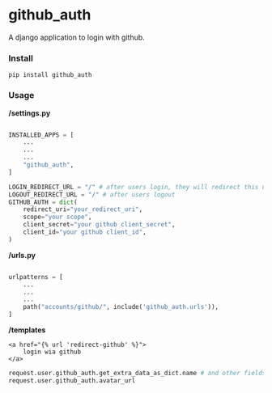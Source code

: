# github_auth
A django application to login with github.

### Install
`pip install github_auth`

### Usage

**/settings.py**

```python

INSTALLED_APPS = [
    ...
    ...
    ...
    "github_auth",
]

LOGIN_REDIRECT_URL = "/" # after users login, they will redirect this url
LOGOUT_REDIRECT_URL = "/" # after users logout
GITHUB_AUTH = dict(
    redirect_uri="your_redirect_uri",
    scope="your scope",
    client_secret="your github client_secret",
    client_id="your github client_id",
)

```

**/urls.py**

```python

urlpatterns = [
    ...
    ...
    ...
    path("accounts/github/", include('github_auth.urls')),
]

```

**/templates**

```
<a href="{% url 'redirect-github' %}">
    login wia github
</a>
```

```python
request.user.github_auth.get_extra_data_as_dict.name # and other fields
request.user.github_auth.avatar_url
```